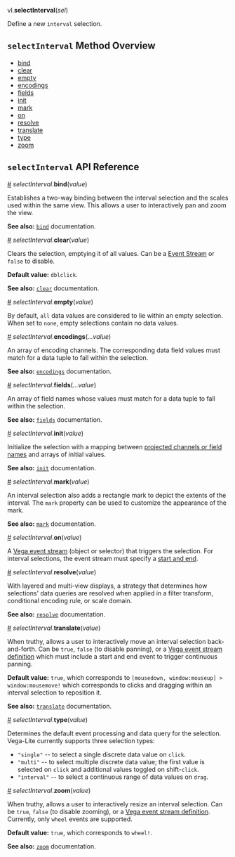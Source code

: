 vl.<b>selectInterval</b>(<em>sel</em>)

Define a new <code>interval</code> selection.

## <code>selectInterval</code> Method Overview

* <a href="#bind">bind</a>
* <a href="#clear">clear</a>
* <a href="#empty">empty</a>
* <a href="#encodings">encodings</a>
* <a href="#fields">fields</a>
* <a href="#init">init</a>
* <a href="#mark">mark</a>
* <a href="#on">on</a>
* <a href="#resolve">resolve</a>
* <a href="#translate">translate</a>
* <a href="#type">type</a>
* <a href="#zoom">zoom</a>

## <code>selectInterval</code> API Reference

<a id="bind" href="#bind">#</a>
<em>selectInterval</em>.<b>bind</b>(<em>value</em>)

Establishes a two-way binding between the interval selection and the scales
used within the same view. This allows a user to interactively pan and
zoom the view.

__See also:__ [`bind`](https://vega.github.io/vega-lite/docs/bind.html) documentation.

<a id="clear" href="#clear">#</a>
<em>selectInterval</em>.<b>clear</b>(<em>value</em>)

Clears the selection, emptying it of all values. Can be a
[Event Stream](https://vega.github.io/vega/docs/event-streams/) or `false` to disable.

__Default value:__ `dblclick`.

__See also:__ [`clear`](https://vega.github.io/vega-lite/docs/clear.html) documentation.

<a id="empty" href="#empty">#</a>
<em>selectInterval</em>.<b>empty</b>(<em>value</em>)

By default, `all` data values are considered to lie within an empty selection.
When set to `none`, empty selections contain no data values.

<a id="encodings" href="#encodings">#</a>
<em>selectInterval</em>.<b>encodings</b>(<em>...value</em>)

An array of encoding channels. The corresponding data field values
must match for a data tuple to fall within the selection.

__See also:__ [`encodings`](https://vega.github.io/vega-lite/docs/project.html) documentation.

<a id="fields" href="#fields">#</a>
<em>selectInterval</em>.<b>fields</b>(<em>...value</em>)

An array of field names whose values must match for a data tuple to
fall within the selection.

__See also:__ [`fields`](https://vega.github.io/vega-lite/docs/project.html) documentation.

<a id="init" href="#init">#</a>
<em>selectInterval</em>.<b>init</b>(<em>value</em>)

Initialize the selection with a mapping between [projected channels or field names](https://vega.github.io/vega-lite/docs/project.html) and arrays of
initial values.

__See also:__ [`init`](https://vega.github.io/vega-lite/docs/init.html) documentation.

<a id="mark" href="#mark">#</a>
<em>selectInterval</em>.<b>mark</b>(<em>value</em>)

An interval selection also adds a rectangle mark to depict the
extents of the interval. The `mark` property can be used to customize the
appearance of the mark.

__See also:__ [`mark`](https://vega.github.io/vega-lite/docs/selection-mark.html) documentation.

<a id="on" href="#on">#</a>
<em>selectInterval</em>.<b>on</b>(<em>value</em>)

A [Vega event stream](https://vega.github.io/vega/docs/event-streams/) (object or selector) that triggers the selection.
For interval selections, the event stream must specify a [start and end](https://vega.github.io/vega/docs/event-streams/#between-filters).

<a id="resolve" href="#resolve">#</a>
<em>selectInterval</em>.<b>resolve</b>(<em>value</em>)

With layered and multi-view displays, a strategy that determines how
selections' data queries are resolved when applied in a filter transform,
conditional encoding rule, or scale domain.

__See also:__ [`resolve`](https://vega.github.io/vega-lite/docs/selection-resolve.html) documentation.

<a id="translate" href="#translate">#</a>
<em>selectInterval</em>.<b>translate</b>(<em>value</em>)

When truthy, allows a user to interactively move an interval selection
back-and-forth. Can be `true`, `false` (to disable panning), or a
[Vega event stream definition](https://vega.github.io/vega/docs/event-streams/)
which must include a start and end event to trigger continuous panning.

__Default value:__ `true`, which corresponds to
`[mousedown, window:mouseup] > window:mousemove!` which corresponds to
clicks and dragging within an interval selection to reposition it.

__See also:__ [`translate`](https://vega.github.io/vega-lite/docs/translate.html) documentation.

<a id="type" href="#type">#</a>
<em>selectInterval</em>.<b>type</b>(<em>value</em>)

Determines the default event processing and data query for the selection. Vega-Lite currently supports three selection types:

- `"single"` -- to select a single discrete data value on `click`.
- `"multi"` -- to select multiple discrete data value; the first value is selected on `click` and additional values toggled on shift-`click`.
- `"interval"` -- to select a continuous range of data values on `drag`.

<a id="zoom" href="#zoom">#</a>
<em>selectInterval</em>.<b>zoom</b>(<em>value</em>)

When truthy, allows a user to interactively resize an interval selection.
Can be `true`, `false` (to disable zooming), or a [Vega event stream
definition](https://vega.github.io/vega/docs/event-streams/). Currently,
only `wheel` events are supported.

__Default value:__ `true`, which corresponds to `wheel!`.

__See also:__ [`zoom`](https://vega.github.io/vega-lite/docs/zoom.html) documentation.


